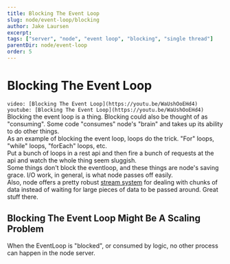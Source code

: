```yaml
---
title: Blocking The Event Loop
slug: node/event-loop/blocking
author: Jake Laursen
excerpt: 
tags: ["server", "node", "event loop", "blocking", "single thread"]
parentDir: node/event-loop
order: 5
---
```


# Blocking The Event Loop
`video: [Blocking The Event Loop](https://youtu.be/WaUshOoEHd4) youtube: [Blocking The Event Loop](https://youtu.be/WaUshOoEHd4)`   
Blocking the event loop is a thing. Blocking could also be thought of as "consuming". Some code "consumes" node's "brain" and takes up its ability to do other things.  
As an example of blocking the event loop, loops do the trick. "For" loops, "while" loops, "forEach" loops, etc.  
Put a bunch of loops in a rest api and then fire a bunch of requests at the api and watch the whole thing seem sluggish.  
Some things don't block the eventloop, and these things are node's saving grace. I/O work, in general, is what node passes off easily.  
Also, node offers a pretty robust [stream system](https://nodejs.org/docs/latest-v16.x/api/stream.html#stream) for dealing with chunks of data instead of waiting for large pieces of data to be passed around. Great stuff there.  

## Blocking The Event Loop Might Be A Scaling Problem
When the EventLoop is "blocked", or consumed by logic, no other process can happen in the node server.  

